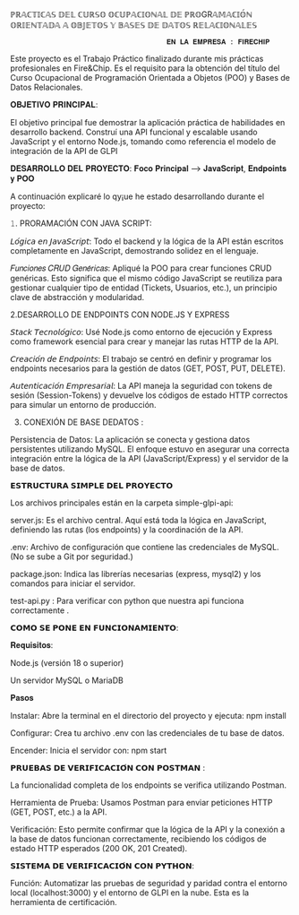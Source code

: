 ℙℝ𝔸ℂ𝕋𝕀ℂ𝔸𝕊 𝔻𝔼𝕃 ℂ𝕌ℝ𝕊𝕆 𝕆ℂ𝕌ℙ𝔸ℂ𝕀𝕆ℕ𝔸𝕃 𝔻𝔼 ℙℝ𝕆GR𝔸𝕄𝔸ℂ𝕀𝕆́ℕ 𝕆ℝ𝕀𝔼ℕ𝕋𝔸𝔻𝔸 𝔸 𝕆𝔹𝕁𝔼𝕋𝕆𝕊 𝕐 𝔹𝔸𝕊𝔼𝕊 𝔻𝔼 𝔻𝔸𝕋𝕆𝕊 ℝ𝔼𝕃𝔸ℂ𝕀𝕆ℕ𝔸𝕃𝔼𝕊
                                                                    
                                           𝐄𝐍 𝐋𝐀 𝐄𝐌𝐏𝐑𝐄𝐒𝐀 : 𝐅𝐈𝐑𝐄𝐂𝐇𝐈𝐏

Este proyecto es el Trabajo Práctico finalizado durante mis prácticas profesionales en Fire&Chip. Es el requisito para la obtención del título del Curso Ocupacional de Programación Orientada a Objetos (POO) y Bases de Datos Relacionales.


𝐎𝐁𝐉𝐄𝐓𝐈𝐕𝐎 𝐏𝐑𝐈𝐍𝐂𝐈𝐏𝐀𝐋:

El objetivo principal fue demostrar la aplicación práctica de habilidades en desarrollo backend. Construí una API funcional y escalable usando JavaScript y el entorno Node.js, tomando como referencia el modelo de integración de la API de GLPI

𝐃𝐄𝐒𝐀𝐑𝐑𝐎𝐋𝐋𝐎 𝐃𝐄𝐋 𝐏𝐑𝐎𝐘𝐄𝐂𝐓𝐎: 𝐅𝐨𝐜𝐨 𝐏𝐫𝐢𝐧𝐜𝐢𝐩𝐚𝐥 --> 𝐉𝐚𝐯𝐚𝐒𝐜𝐫𝐢𝐩𝐭, 𝐄𝐧𝐝𝐩𝐨𝐢𝐧𝐭𝐬 𝐲 𝐏𝐎𝐎

A continuación explicaré lo qy¡ue he estado desarrollando durante el proyecto:

𝟷. PRORAMACIÓN CON JAVA SCRIPT:

𝘓𝘰́𝘨𝘪𝘤𝘢 𝘦𝘯 𝘑𝘢𝘷𝘢𝘚𝘤𝘳𝘪𝘱𝘵: Todo el backend y la lógica de la API están escritos completamente en JavaScript, demostrando solidez en el lenguaje.

𝐹𝑢𝑛𝑐𝑖𝑜𝑛𝑒𝑠 𝐶𝑅𝑈𝐷 𝐺𝑒𝑛𝑒́𝑟𝑖𝑐𝑎𝑠: Apliqué la POO para crear funciones CRUD genéricas. Esto significa que el mismo código JavaScript se reutiliza para gestionar cualquier tipo de entidad (Tickets, Usuarios, etc.), un principio clave de abstracción y modularidad.

2.DESARROLLO DE ENDPOINTS CON NODE.JS Y EXPRESS

𝘚𝘵𝘢𝘤𝘬 𝘛𝘦𝘤𝘯𝘰𝘭𝘰́𝘨𝘪𝘤𝘰: Usé Node.js como entorno de ejecución y Express como framework esencial para crear y manejar las rutas HTTP de la API.

𝘊𝘳𝘦𝘢𝘤𝘪𝘰́𝘯 𝘥𝘦 𝘌𝘯𝘥𝘱𝘰𝘪𝘯𝘵𝘴: El trabajo se centró en definir y programar los endpoints necesarios para la gestión de datos (GET, POST, PUT, DELETE).

𝘈𝘶𝘵𝘦𝘯𝘵𝘪𝘤𝘢𝘤𝘪𝘰́𝘯 𝘌𝘮𝘱𝘳𝘦𝘴𝘢𝘳𝘪𝘢𝘭: La API maneja la seguridad con tokens de sesión (Session-Tokens) y devuelve los códigos de estado HTTP correctos para simular un entorno de producción.

3. CONEXIÓN DE BASE DEDATOS :
   
Persistencia de Datos: La aplicación se conecta y gestiona datos persistentes utilizando MySQL. El enfoque estuvo en asegurar una correcta integración entre la lógica de la API (JavaScript/Express) y el servidor de la base de datos.

𝗘𝗦𝗧𝗥𝗨𝗖𝗧𝗨𝗥𝗔 𝗦𝗜𝗠𝗣𝗟𝗘 𝗗𝗘𝗟 𝗣𝗥𝗢𝗬𝗘𝗖𝗧𝗢

Los archivos principales están en la carpeta simple-glpi-api:

server.js: Es el archivo central. Aquí está toda la lógica en JavaScript, definiendo las rutas (los endpoints) y la coordinación de la API.

.env: Archivo de configuración que contiene las credenciales de MySQL. (No se sube a Git por seguridad.)

package.json: Indica las librerías necesarias (express, mysql2) y los comandos para iniciar el servidor.

test-api.py : Para verificar con python que nuestra api funciona correctamente .

𝗖𝗢𝗠𝗢 𝗦𝗘 𝗣𝗢𝗡𝗘 𝗘𝗡 𝗙𝗨𝗡𝗖𝗜𝗢𝗡𝗔𝗠𝗜𝗘𝗡𝗧𝗢:

𝐑𝐞𝐪𝐮𝐢𝐬𝐢𝐭𝐨𝐬:

Node.js (versión 18 o superior)

Un servidor MySQL o MariaDB

𝐏𝐚𝐬𝐨𝐬

Instalar: Abre la terminal en el directorio del proyecto y ejecuta: npm install

Configurar: Crea tu archivo .env con las credenciales de tu base de datos.

Encender: Inicia el servidor con: npm start

𝗣𝗥𝗨𝗘𝗕𝗔𝗦 𝗗𝗘 𝗩𝗘𝗥𝗜𝗙𝗜𝗖𝗔𝗖𝗜𝗢́𝗡 𝗖𝗢𝗡 𝗣𝗢𝗦𝗧𝗠𝗔𝗡 :

La funcionalidad completa de los endpoints se verifica utilizando Postman.

Herramienta de Prueba: Usamos Postman para enviar peticiones HTTP (GET, POST, etc.) a la API.

Verificación: Esto permite confirmar que la lógica de la API y la conexión a la base de datos funcionan correctamente, recibiendo los códigos de estado HTTP esperados (200 OK, 201 Created).

𝗦𝗜𝗦𝗧𝗘𝗠𝗔 𝗗𝗘 𝗩𝗘𝗥𝗜𝗙𝗜𝗖𝗔𝗖𝗜𝗢́𝗡 𝗖𝗢𝗡 𝗣𝗬𝗧𝗛𝗢𝗡:

Función: Automatizar las pruebas de seguridad y paridad contra el entorno local (localhost:3000) y el entorno de GLPI en la nube. Esta es la herramienta de certificación.


